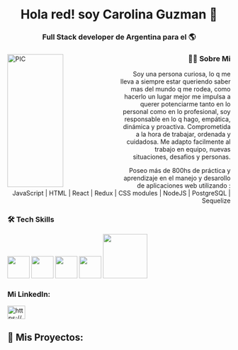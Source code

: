 ### <h1 align="center">Hola red! soy Carolina Guzman 👋</h1>
<h3 align="center"> Full Stack developer de Argentina para el 🌎</h3>

<div>
<img width = "50%" align="left" alt="PIC" height="300px" src="https://img.freepik.com/premium-vector/software-development-web-coding-laptop-programming-concept-website-design-coding-remote-work-home_3482-5615.jpg?w=2000" />
<div align="right"> 
  <h3>🐱‍💻 Sobre Mi </h3>
  <p> Soy una persona curiosa, lo q me lleva a siempre estar queriendo saber mas del mundo q me rodea, como hacerlo un lugar mejor me impulsa a querer potenciarme tanto en lo personal como en lo profesional, soy responsable en lo q hago, empática, dinámica y proactiva.
Comprometida a la hora de trabajar, ordenada y cuidadosa. 
Me adapto facilmente al trabajo en equipo, nuevas situaciones, desafios y personas. 

Poseo más de 800hs de práctica y aprendizaje en el manejo y desarollo de aplicaciones web utilizando : 
JavaScript | HTML | React | Redux | CSS modules | NodeJS | PostgreSQL | Sequelize</p>
</div> 
</div>



<div>
  <h3> 🛠 Tech Skills </h3>
  <p>
<img src="https://media3.giphy.com/media/ln7z2eWriiQAllfVcn/200w.webp" width="50">
 <img src="https://i.giphy.com/media/eNAsjO55tPbgaor7ma/200w.webp" width="50">
 <img src="https://i.giphy.com/media/IdyAQJVN2kVPNUrojM/200.webp" width="50">
 <img src="https://media3.giphy.com/media/kdFc8fubgS31b8DsVu/giphy.webp" width="50">
 <img src="https://media.giphy.com/media/kH1DBkPNyZPOk0BxrM/giphy.gif" width="100">
  <p>
</div> 

<h3 align="left">Mi LinkedIn:</h3>
<p align="left">
<a href="https://www.linkedin.com/in/carolina-guzman-570642212/" target="_blank"><img align="center" src="https://cdn.jsdelivr.net/npm/simple-icons@3.0.1/icons/linkedin.svg" alt="https://www.linkedin.com/in/bryancamilopineda/" height="30" width="40" /></a>
</p>

## :pushpin: Mis Proyectos:



<!--
**Caro-Mailen/Caro-Mailen** is a ✨ _special_ ✨ repository because its `README.md` (this file) appears on your GitHub profile.

Here are some ideas to get you started:

- 🔭 I’m currently working on ...
- 🌱 I’m currently learning ...
- 👯 I’m looking to collaborate on ...
- 🤔 I’m looking for help with ...
- 💬 Ask me about ...
- 📫 How to reach me: ...
- 😄 Pronouns: ...
- ⚡ Fun fact: ...
-->
